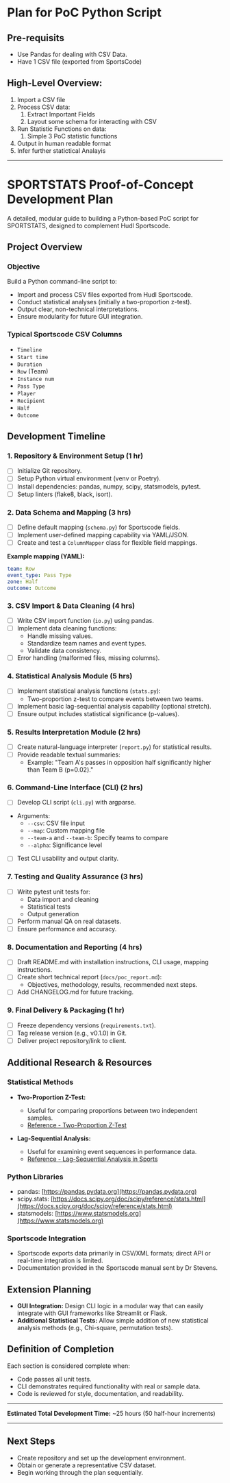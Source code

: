# Plan for PoC Python Script
## Pre-requisits
- Use Pandas for dealing with CSV Data.
- Have 1 CSV file (exported from SportsCode)

## High-Level Overview:
1. Import a CSV file
2. Process CSV data:
    1. Extract Important Fields
    2. Layout some schema for interacting with CSV
3. Run Statistic Functions on data:
    1. Simple 3 PoC statistic functions
4. Output in human readable format
5. Infer further statictical Analayis



---
# SPORTSTATS Proof-of-Concept Development Plan

A detailed, modular guide to building a Python-based PoC script for SPORTSTATS, designed to complement Hudl Sportscode.

## Project Overview

### Objective
Build a Python command-line script to:

- Import and process CSV files exported from Hudl Sportscode.
- Conduct statistical analyses (initially a two-proportion z-test).
- Output clear, non-technical interpretations.
- Ensure modularity for future GUI integration.

### Typical Sportscode CSV Columns
- `Timeline`
- `Start time`
- `Duration`
- `Row` (Team)
- `Instance num`
- `Pass Type`
- `Player`
- `Recipient`
- `Half`
- `Outcome`

## Development Timeline

### 1. Repository & Environment Setup (1 hr)
- [ ] Initialize Git repository.
- [ ] Setup Python virtual environment (venv or Poetry).
- [ ] Install dependencies: pandas, numpy, scipy, statsmodels, pytest.
- [ ] Setup linters (flake8, black, isort).

### 2. Data Schema and Mapping (3 hrs)
- [ ] Define default mapping (`schema.py`) for Sportscode fields.
- [ ] Implement user-defined mapping capability via YAML/JSON.
- [ ] Create and test a `ColumnMapper` class for flexible field mappings.

**Example mapping (YAML):**
```yaml
team: Row
event_type: Pass Type
zone: Half
outcome: Outcome
```

### 3. CSV Import & Data Cleaning (4 hrs)
- [ ] Write CSV import function (`io.py`) using pandas.
- [ ] Implement data cleaning functions:
  - Handle missing values.
  - Standardize team names and event types.
  - Validate data consistency.
- [ ] Error handling (malformed files, missing columns).

### 4. Statistical Analysis Module (5 hrs)
- [ ] Implement statistical analysis functions (`stats.py`):
  - Two-proportion z-test to compare events between two teams.
- [ ] Implement basic lag-sequential analysis capability (optional stretch).
- [ ] Ensure output includes statistical significance (p-values).

### 5. Results Interpretation Module (2 hrs)
- [ ] Create natural-language interpreter (`report.py`) for statistical results.
- [ ] Provide readable textual summaries:
  - Example: "Team A's passes in opposition half significantly higher than Team B (p=0.02)."

### 6. Command-Line Interface (CLI) (2 hrs)
- [ ] Develop CLI script (`cli.py`) with argparse.
- Arguments:
  - `--csv`: CSV file input
  - `--map`: Custom mapping file
  - `--team-a` and `--team-b`: Specify teams to compare
  - `--alpha`: Significance level
- [ ] Test CLI usability and output clarity.

### 7. Testing and Quality Assurance (3 hrs)
- [ ] Write pytest unit tests for:
  - Data import and cleaning
  - Statistical tests
  - Output generation
- [ ] Perform manual QA on real datasets.
- [ ] Ensure performance and accuracy.

### 8. Documentation and Reporting (4 hrs)
- [ ] Draft README.md with installation instructions, CLI usage, mapping instructions.
- [ ] Create short technical report (`docs/poc_report.md`):
  - Objectives, methodology, results, recommended next steps.
- [ ] Add CHANGELOG.md for future tracking.

### 9. Final Delivery & Packaging (1 hr)
- [ ] Freeze dependency versions (`requirements.txt`).
- [ ] Tag release version (e.g., v0.1.0) in Git.
- [ ] Deliver project repository/link to client.

## Additional Research & Resources

### Statistical Methods
- **Two-Proportion Z-Test:**
  - Useful for comparing proportions between two independent samples.
  - [Reference - Two-Proportion Z-Test](https://online.stat.psu.edu/stat500/lesson/9/9.2)

- **Lag-Sequential Analysis:**
  - Useful for examining event sequences in performance data.
  - [Reference - Lag-Sequential Analysis in Sports](https://www.tandfonline.com/doi/abs/10.1080/24748668.2020.1743168)

### Python Libraries
- pandas: [https://pandas.pydata.org](https://pandas.pydata.org)
- scipy.stats: [https://docs.scipy.org/doc/scipy/reference/stats.html](https://docs.scipy.org/doc/scipy/reference/stats.html)
- statsmodels: [https://www.statsmodels.org](https://www.statsmodels.org)

### Sportscode Integration
- Sportscode exports data primarily in CSV/XML formats; direct API or real-time integration is limited.
- Documentation provided in the Sportscode manual sent by Dr Stevens.

## Extension Planning
- **GUI Integration:** Design CLI logic in a modular way that can easily integrate with GUI frameworks like Streamlit or Flask.
- **Additional Statistical Tests:** Allow simple addition of new statistical analysis methods (e.g., Chi-square, permutation tests).

## Definition of Completion
Each section is considered complete when:
- Code passes all unit tests.
- CLI demonstrates required functionality with real or sample data.
- Code is reviewed for style, documentation, and readability.

---

**Estimated Total Development Time:** ~25 hours (50 half-hour increments)

---

## Next Steps
- Create repository and set up the development environment.
- Obtain or generate a representative CSV dataset.
- Begin working through the plan sequentially.

